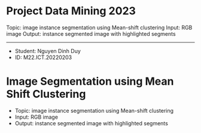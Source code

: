 Project Data Mining 2023
=====================================
Topic: image instance segmentation using Mean-shift clustering
    Input: RGB image
    Output: instance segmented image with highlighted segments

-----------------------
* Student: Nguyen Dinh Duy
* ID: M22.ICT.20220203

# Image Segmentation using Mean Shift Clustering

- Topic: image instance segmentation using Mean-shift clustering
- Input: RGB image
- Output: instance segmented image with highlighted segments
